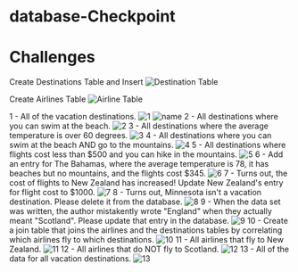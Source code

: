 # database-Checkpoint

# Challenges

Create Destinations Table and Insert
![Destination Table](https://github.com/sumakartik/database-Checkpoint/issues/1)

Create Airlines Table
![Airline Table](https://github.com/sumakartik/database-Checkpoint/issues/2)


1 - All of the vacation destinations.
![1](https://github.com/sumakartik/database-Checkpoint/issues/3)
![name](https://github.com/sumakartik/database-Checkpoint/issues/4)
2 - All destinations where you can swim at the beach.
![2](https://github.com/sumakartik/database-Checkpoint/issues/5)
3 - All destinations where the average temperature is over 60 degrees.
![3](https://github.com/sumakartik/database-Checkpoint/issues/6)
4 - All destinations where you can swim at the beach AND go to the mountains.
![4](https://github.com/sumakartik/database-Checkpoint/issues/7)
5 - All destinations where flights cost less than $500 and you can hike in the mountains.
![5](https://github.com/sumakartik/database-Checkpoint/issues/8)
6 - Add an entry for The Bahamas, where the average temperature is 78, it has beaches but no mountains, and the flights cost $345.
![6](https://github.com/sumakartik/database-Checkpoint/issues/9)
7 - Turns out, the cost of flights to New Zealand has increased! Update New Zealand's entry for flight cost to $1000.
![7](https://github.com/sumakartik/database-Checkpoint/issues/10)
8 - Turns out, Minnesota isn't a vacation destination. Please delete it from the database.
![8](https://github.com/sumakartik/database-Checkpoint/issues/11)
9 - When the data set was written, the author mistakently wrote "England" when they actually meant "Scotland". Please update that entry in the database.
![9](https://github.com/sumakartik/database-Checkpoint/issues/12)
10 - Create a join table that joins the airlines and the destinations tables by correlating which airlines fly to which destinations.
![10](https://github.com/sumakartik/database-Checkpoint/issues/13)
11 - All airlines that fly to New Zealand.
![11](https://github.com/sumakartik/database-Checkpoint/issues/14)
12 - All airlines that do NOT fly to Scotland.
![12](https://github.com/sumakartik/database-Checkpoint/issues/15)
13 - All of the data for all vacation destinations.
![13](https://github.com/sumakartik/database-Checkpoint/issues/16)
